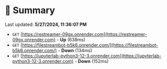 # 📖 Summary
Last updated: **5/27/2024, 11:36:07 PM**

- `GET` [https://restreamer-09gx.onrender.com](https://restreamer-09gx.onrender.com) - **Up** (638ms)
- `GET` [https://filestreambot-b5k6.onrender.com/](https://filestreambot-b5k6.onrender.com/) - **Down** (134ms)
- `GET` [https://jupyterlab-python3-12-3.onrender.com](https://jupyterlab-python3-12-3.onrender.com) - **Down** (152ms)
